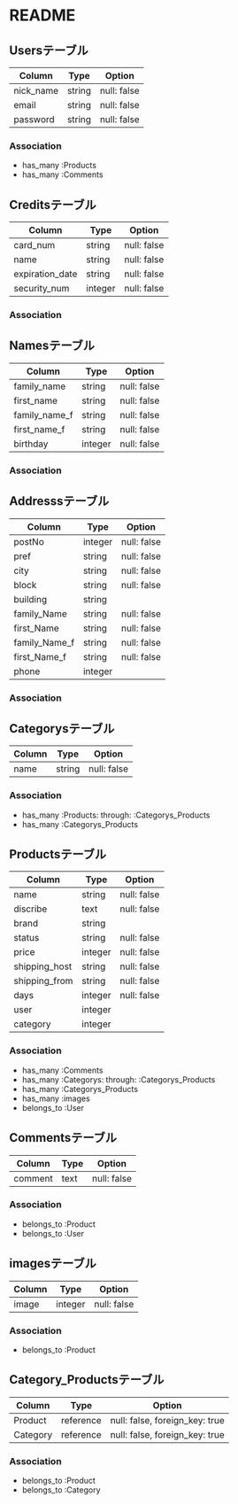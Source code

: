 # README
## Usersテーブル
|Column|Type|Option|
|------|----|------|
|nick_name|string|null: false|
|email|string|null: false|
|password|string|null: false|
### Association
- has_many :Products
- has_many :Comments
## Creditsテーブル
|Column|Type|Option|
|------|----|------|
|card_num|string|null: false|
|name|string|null: false|
|expiration_date|string|null: false|
|security_num|integer|null: false|
### Association


## Namesテーブル
|Column|Type|Option|
|------|----|------|
|family_name|string|null: false|
|first_name|string|null: false|
|family_name_f|string|null: false|
|first_name_f|string|null: false|
|birthday|integer|null: false|
### Association


## Addresssテーブル
|Column|Type|Option|
|------|----|------|
|postNo|integer|null: false|
|pref|string|null: false|
|city|string|null: false|
|block|string|null: false|
|building|string||
|family_Name|string|null: false|
|first_Name|string|null: false|
|family_Name_f|string|null: false|
|first_Name_f|string|null: false|
|phone|integer||
### Association


## Categorysテーブル
|Column|Type|Option|
|------|----|------|
|name|string|null: false|
### Association
- has_many :Products: through: :Categorys_Products
- has_many :Categorys_Products


## Productsテーブル
|Column|Type|Option|
|------|----|------|
|name|string|null: false|
|discribe|text|null: false|
|brand|string||
|status|string|null: false|
|price|integer|null: false|
|shipping_host|string|null: false|
|shipping_from|string|null: false|
|days|integer|null: false|
|user|integer||
|category|integer||
### Association
- has_many :Comments
- has_many :Categorys: through: :Categorys_Products
- has_many :Categorys_Products
- has_many :images
- belongs_to :User

## Commentsテーブル
|Column|Type|Option|
|------|----|------|
|comment|text|null: false|
### Association
- belongs_to :Product
- belongs_to :User

## imagesテーブル
|Column|Type|Option|
|------|----|------|
|image|integer|null: false|
### Association
- belongs_to :Product

## Category_Productsテーブル
|Column|Type|Option|
|------|----|------|
|Product|reference|null: false, foreign_key: true|
|Category|reference|null: false, foreign_key: true|
### Association
- belongs_to :Product
- belongs_to :Category

